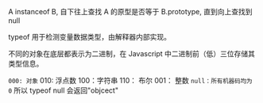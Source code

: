 A instanceof B, 自下往上查找 A 的原型是否等于 B.prototype, 直到向上查找到 null

typeof 用于检测变量数据类型，由解释器内部实现。

不同的对象在底层都表示为二进制，在 Javascript 中二进制前（低）三位存储其类型信息。

`000: 对象`
010: 浮点数
100：字符串
110： 布尔
001： 整数
`null：所有机器码均为 0`
所以 typeof null 会返回"objcect"
